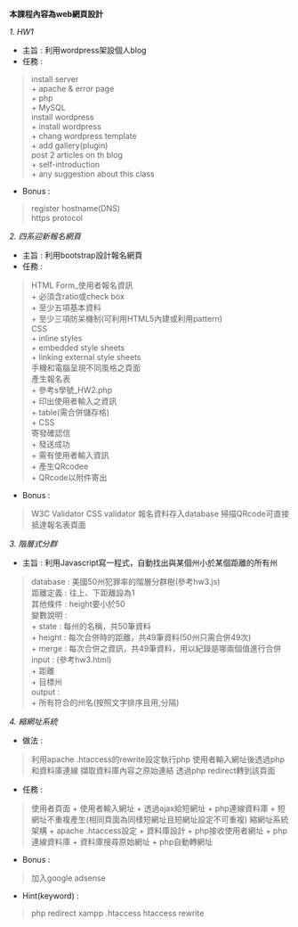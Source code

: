 __本課程內容為web網頁設計__  
  
_1. HW1_  
- 主旨 : 利用wordpress架設個人blog  
- 任務 :   
> install server  
    + apache & error page  
    + php  
    + MySQL  
> install wordpress  
    + install wordpress  
    + chang wordpress template  
    + add gallery(plugin)  
> post 2 articles on th blog  
    + self-introduction  
    + any suggestion about this class  
- Bonus :   
> register hostname(DNS)  
> https protocol  
  
_2. 四系迎新報名網頁_  
- 主旨 : 利用bootstrap設計報名網頁  
- 任務 :   
> HTML Form_使用者報名資訊  
    + 必須含ratio或check box  
    + 至少五項基本資料  
    + 至少三項防呆機制(可利用HTML5內建或利用pattern)  
> CSS  
    + inline styles  
    + embedded style sheets  
    + linking external style sheets  
> 手機和電腦呈現不同風格之頁面  
> 產生報名表  
    + 參考s學號_HW2.php  
    + 印出使用者輸入之資訊  
    + table(需合併儲存格)  
    + CSS  
> 寄發確認信  
    + 發送成功  
    + 需有使用者輸入資訊  
    + 產生QRcodee  
    + QRcode以附件寄出  
- Bonus : 
> W3C Validator
> CSS validator
> 報名資料存入database
> 掃描QRcode可直接抵達報名表頁面
  
_3. 階層式分群_  
- 主旨 : 利用Javascript寫一程式，自動找出與某個州小於某個距離的所有州  
> database : 美國50州犯罪率的階層分群樹(參考hw3.js)  
> 距離定義 : 往上、下距離設為1  
> 其他條件 : height要小於50  
> 變數說明 :   
    + state : 每州的名稱，共50筆資料  
    + height : 每次合併時的距離，共49筆資料(50州只需合併49次)  
    + merge : 每次合併之資訊，共49筆資料，用以紀錄是哪兩個值進行合併  
> input : (參考hw3.html)  
    + 距離  
    + 目標州  
> output :   
    + 所有符合的州名(按照文字排序且用,分隔)  
  
_4. 縮網址系統_
- 做法 : 
> 利用apache .htaccess的rewrite設定執行php
> 使用者輸入網址後透過php和資料庫連線
> 擷取資料庫內容之原始連結
> 透過php redirect轉到該頁面
- 任務 : 
> 使用者頁面 
    + 使用者輸入網址
    + 透過ajax給短網址
    + php連線資料庫
    + 短網址不重複產生(相同頁面為同樣短網址且短網址設定不可重複)
> 縮網址系統架構
    + apache .htaccess設定
    + 資料庫設計
    + php接收使用者網址
    + php連線資料庫
    + 資料庫搜尋原始網址
    + php自動轉網址
- Bonus : 
> 加入google adsense
- Hint(keyword) : 
> php redirect
> xampp .htaccess
> htaccess rewrite
